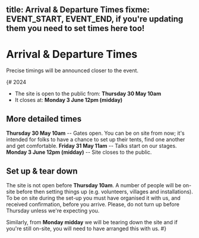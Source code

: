 title: Arrival & Departure Times
fixme: EVENT_START, EVENT_END, if you're updating them you need to set times here too!
---
# Arrival & Departure Times

Precise timings will be announced closer to the event.

{# 2024
<ul id="opening-times" class="well">
  <li>The site is open to the public from: <strong>Thursday 30 May 10am</strong></li>
  <li>It closes at: <strong>Monday 3 June 12pm (midday)</strong></li>
</ul>

## More detailed times

**Thursday 30 May 10am** -- Gates open. You can be on site from now; it's intended for folks to have a chance to set up their tents, find one another and get comfortable.
**Friday 31 May 11am** -- Talks start on our stages.
**Monday 3 June 12pm (midday)** -- Site closes to the public.

## Set up & tear down

The site is not open before **Thursday 10am**. A number of people will be on-site before then setting things up (e.g. volunteers, villages and installations). To be on site during the set-up you must have organised it with us, and received confirmation, before you arrive. Please, do not turn up before Thursday unless we're expecting you.

Similarly, from **Monday midday** we will be tearing down the site and if you're still on-site, you will need to have arranged this with us.
#}
